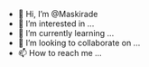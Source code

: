- 👋 Hi, I’m @Maskirade
- 👀 I’m interested in ...
- 🌱 I’m currently learning ...
- 💞️ I’m looking to collaborate on ...
- 📫 How to reach me ...

<!---
Maskirade/Maskirade is a ✨ special ✨ repository because its `README.md` (this file) appears on your GitHub profile.
You can click the Preview link to take a look at your changes.
--->

